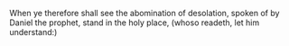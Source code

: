 When ye therefore shall see the abomination of desolation, spoken of by Daniel the prophet, stand in the holy place, (whoso readeth, let him understand:)
